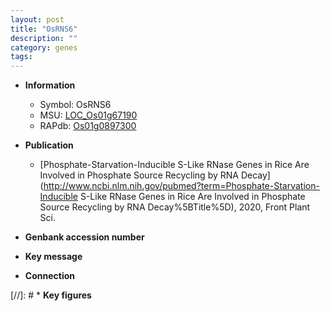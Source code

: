 ```yaml
---
layout: post
title: "OsRNS6"
description: ""
category: genes
tags: 
---
```


* **Information**  
    + Symbol: OsRNS6  
    + MSU: [LOC_Os01g67190](http://rice.uga.edu/cgi-bin/ORF_infopage.cgi?orf=LOC_Os01g67190)  
    + RAPdb: [Os01g0897300](http://rapdb.dna.affrc.go.jp/viewer/gbrowse_details/irgsp1?name=Os01g0897300)  

* **Publication**  
    + [Phosphate-Starvation-Inducible S-Like RNase Genes in Rice Are Involved in Phosphate Source Recycling by RNA Decay](http://www.ncbi.nlm.nih.gov/pubmed?term=Phosphate-Starvation-Inducible S-Like RNase Genes in Rice Are Involved in Phosphate Source Recycling by RNA Decay%5BTitle%5D), 2020, Front Plant Sci.

* **Genbank accession number**  

* **Key message**  

* **Connection**  

[//]: # * **Key figures**  


